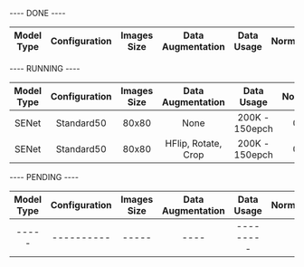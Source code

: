 
---- DONE ----

|  Model Type |     Configuration    | Images Size |     Data Augmentation    |    Data Usage    |    Normalization   | Accuracy@1 |
|:-----------:|:--------------------:|:-----------:|:------------------------:|:----------------:|:------------------:|:----------:|



---- RUNNING ----

|  Model Type |     Configuration    | Images Size |     Data Augmentation    |    Data Usage    |    Normalization   |   GPU   |
|:-----------:|:--------------------:|:-----------:|:------------------------:|:----------------:|:------------------:|:-------:|
|    SENet    |      Standard50      |    80x80    |            None          |  200K - 150epch  |      0_1range      |   P12   |
|    SENet    |      Standard50      |    80x80    |    HFlip, Rotate, Crop   |  200K - 150epch  |      0_1range      |   P11   |

---- PENDING ----

|  Model Type |     Configuration    | Images Size |     Data Augmentation    |    Data Usage    |    Normalization   |
|:-----------:|:--------------------:|:-----------:|:------------------------:|:----------------:|:------------------:|
|    -----    |      ----------      |    -----    |            ----          |     ---------    |         ---        |
